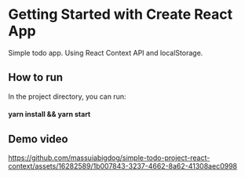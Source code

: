 # Getting Started with Create React App

Simple todo app. Using React Context API and localStorage. 

## How to run

In the project directory, you can run:

#### yarn install && yarn start

## Demo video

https://github.com/massuiabigdog/simple-todo-project-react-context/assets/16282589/1b007843-3237-4662-8a62-41308aec0998
